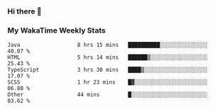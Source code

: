 ### Hi there 👋

<!--
**royschrauwen/royschrauwen** is a ✨ _special_ ✨ repository because its `README.md` (this file) appears on your GitHub profile.

Here are some ideas to get you started:

- 🔭 I’m currently working on ...
- 🌱 I’m currently learning ...
- 👯 I’m looking to collaborate on ...
- 🤔 I’m looking for help with ...
- 💬 Ask me about ...
- 📫 How to reach me: ...
- 😄 Pronouns: ...
- ⚡ Fun fact: ...
-->


### My WakaTime Weekly Stats
<!--START_SECTION:waka-->

```text
Java                  8 hrs 15 mins   ██████████░░░░░░░░░░░░░░░   40.07 %
HTML                  5 hrs 14 mins   ██████▒░░░░░░░░░░░░░░░░░░   25.43 %
TypeScript            3 hrs 30 mins   ████▒░░░░░░░░░░░░░░░░░░░░   17.07 %
SCSS                  1 hr 23 mins    █▓░░░░░░░░░░░░░░░░░░░░░░░   06.80 %
Other                 44 mins         █░░░░░░░░░░░░░░░░░░░░░░░░   03.62 %
```

<!--END_SECTION:waka-->
